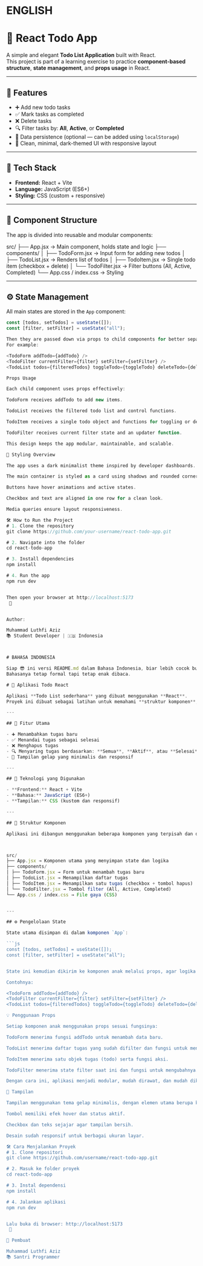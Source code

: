 # ENGLISH 

# 📝 React Todo App

A simple and elegant **Todo List Application** built with React.  
This project is part of a learning exercise to practice **component-based structure**, **state management**, and **props usage** in React.

---

## 🚀 Features

- ➕ Add new todo tasks  
- ✅ Mark tasks as completed  
- ❌ Delete tasks  
- 🔍 Filter tasks by: **All**, **Active**, or **Completed**  
- 💾 Data persistence (optional — can be added using `localStorage`)  
- 🎨 Clean, minimal, dark-themed UI with responsive layout  

---

## 🧠 Tech Stack

- **Frontend:** React + Vite  
- **Language:** JavaScript (ES6+)  
- **Styling:** CSS (custom + responsive)

---

## 🧩 Component Structure

The app is divided into reusable and modular components:

src/
├── App.jsx → Main component, holds state and logic
├── components/
│ ├── TodoForm.jsx → Input form for adding new todos
│ ├── TodoList.jsx → Renders list of todos
│ ├── TodoItem.jsx → Single todo item (checkbox + delete)
│ └── TodoFilter.jsx → Filter buttons (All, Active, Completed)
└── App.css / index.css → Styling


---

## ⚙️ State Management

All main states are stored in the `App` component:

```js
const [todos, setTodos] = useState([]);
const [filter, setFilter] = useState("all");

Then they are passed down via props to child components for better separation of concerns.
For example:

<TodoForm addTodo={addTodo} />
<TodoFilter currentFilter={filter} setFilter={setFilter} />
<TodoList todos={filteredTodos} toggleTodo={toggleTodo} deleteTodo={deleteTodo} />

Props Usage

Each child component uses props effectively:

TodoForm receives addTodo to add new items.

TodoList receives the filtered todo list and control functions.

TodoItem receives a single todo object and functions for toggling or deleting.

TodoFilter receives current filter state and an updater function.

This design keeps the app modular, maintainable, and scalable.

🎨 Styling Overview

The app uses a dark minimalist theme inspired by developer dashboards.

The main container is styled as a card using shadows and rounded corners.

Buttons have hover animations and active states.

Checkbox and text are aligned in one row for a clean look.

Media queries ensure layout responsiveness.

🛠️ How to Run the Project
# 1. Clone the repository
git clone https://github.com/your-username/react-todo-app.git

# 2. Navigate into the folder
cd react-todo-app

# 3. Install dependencies
npm install

# 4. Run the app
npm run dev


Then open your browser at http://localhost:5173
 🎉


Author:

Muhammad Luthfi Aziz
📚 Student Developer | 🇮🇩 Indonesia



# BAHASA INDONESIA

Siap 😎 ini versi README.md dalam Bahasa Indonesia, biar lebih cocok buat tugas atau penilaian dari guru/dosen.
Bahasanya tetap formal tapi tetap enak dibaca.

# 📝 Aplikasi Todo React

Aplikasi **Todo List sederhana** yang dibuat menggunakan **React**.  
Proyek ini dibuat sebagai latihan untuk memahami **struktur komponen**, **pengelolaan state**, dan **penggunaan props** dalam React.

---

## 🚀 Fitur Utama

- ➕ Menambahkan tugas baru  
- ✅ Menandai tugas sebagai selesai  
- ❌ Menghapus tugas  
- 🔍 Menyaring tugas berdasarkan: **Semua**, **Aktif**, atau **Selesai**  
- 🎨 Tampilan gelap yang minimalis dan responsif  

---

## 🧠 Teknologi yang Digunakan

- **Frontend:** React + Vite  
- **Bahasa:** JavaScript (ES6+)  
- **Tampilan:** CSS (kustom dan responsif)

---

## 🧩 Struktur Komponen

Aplikasi ini dibangun menggunakan beberapa komponen yang terpisah dan dapat digunakan kembali:



src/
├── App.jsx → Komponen utama yang menyimpan state dan logika
├── components/
│ ├── TodoForm.jsx → Form untuk menambah tugas baru
│ ├── TodoList.jsx → Menampilkan daftar tugas
│ ├── TodoItem.jsx → Menampilkan satu tugas (checkbox + tombol hapus)
│ └── TodoFilter.jsx → Tombol filter (All, Active, Completed)
└── App.css / index.css → File gaya (CSS)


---

## ⚙️ Pengelolaan State

State utama disimpan di dalam komponen `App`:

```js
const [todos, setTodos] = useState([]);
const [filter, setFilter] = useState("all");


State ini kemudian dikirim ke komponen anak melalui props, agar logika dan tampilan tetap terpisah dengan rapi.

Contohnya:

<TodoForm addTodo={addTodo} />
<TodoFilter currentFilter={filter} setFilter={setFilter} />
<TodoList todos={filteredTodos} toggleTodo={toggleTodo} deleteTodo={deleteTodo} />

💡 Penggunaan Props

Setiap komponen anak menggunakan props sesuai fungsinya:

TodoForm menerima fungsi addTodo untuk menambah data baru.

TodoList menerima daftar tugas yang sudah difilter dan fungsi untuk menghapus/menandai selesai.

TodoItem menerima satu objek tugas (todo) serta fungsi aksi.

TodoFilter menerima state filter saat ini dan fungsi untuk mengubahnya.

Dengan cara ini, aplikasi menjadi modular, mudah dirawat, dan mudah dikembangkan.

🎨 Tampilan

Tampilan menggunakan tema gelap minimalis, dengan elemen utama berupa kartu yang memiliki bayangan lembut dan sudut membulat.

Tombol memiliki efek hover dan status aktif.

Checkbox dan teks sejajar agar tampilan bersih.

Desain sudah responsif untuk berbagai ukuran layar.

🛠️ Cara Menjalankan Proyek
# 1. Clone repositori
git clone https://github.com/username/react-todo-app.git

# 2. Masuk ke folder proyek
cd react-todo-app

# 3. Instal dependensi
npm install

# 4. Jalankan aplikasi
npm run dev


Lalu buka di browser: http://localhost:5173
 🎉

👤 Pembuat

Muhammad Luthfi Aziz
📚 Santri Programmer